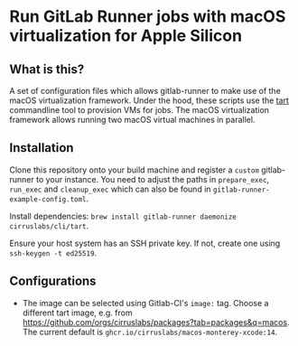 # Run GitLab Runner jobs with macOS virtualization for Apple Silicon

## What is this?
A set of configuration files which allows gitlab-runner to make use of the macOS virtualization framework.
Under the hood, these scripts use the [tart](https://github.com/cirruslabs/tart) commandline tool to provision VMs for jobs.
The macOS virtualization framework allows running two macOS virtual machines in parallel.

## Installation
Clone this repository onto your build machine and register a `custom` gitlab-runner to your instance. 
You need to adjust the paths in `prepare_exec`, `run_exec` and `cleanup_exec` which can also be found in `gitlab-runner-example-config.toml`.

Install dependencies: `brew install gitlab-runner daemonize cirruslabs/cli/tart`.

Ensure your host system has an SSH private key. If not, create one using `ssh-keygen -t ed25519`.

## Configurations
- The image can be selected using Gitlab-CI's `image:` tag. Choose a different tart image, e.g. from https://github.com/orgs/cirruslabs/packages?tab=packages&q=macos. The current default is `ghcr.io/cirruslabs/macos-monterey-xcode:14`.
